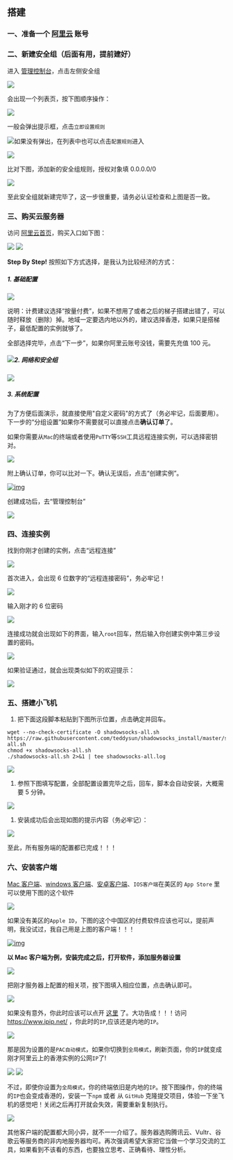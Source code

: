 ## 搭建

### 一、准备一个 [阿里云](https://account.aliyun.com/register/register.htm) 账号

### 二、新建安全组（后面有用，提前建好）

进入 [管理控制台](https://ecs.console.aliyun.com/#/home)，点击左侧安全组

<img src='./imgs/fq/1.png'>

会出现一个列表页，按下图顺序操作：

<img src='./imgs/fq/2.png'>

一般会弹出提示框，点击`立即设置规则`

<img src='./imgs/fq/3.png'>如果没有弹出，在列表中也可以点击`配置规则`进入

<img src='./imgs/fq/4.png'>

比对下图，添加新的安全组规则，授权对象填 0.0.0.0/0

<img src='./imgs/fq/5.png'>

至此安全组就新建完毕了，这一步很重要，请务必认证检查和上图是否一致。

### 三、购买云服务器

访问 [阿里云首页](https://www.aliyun.com/)，购买入口如下图：

<img src='./imgs/fq/6.png'>

<img src='./imgs/fq/7.png'>

**Step By Step!** 按照如下方式选择，是我认为比较经济的方式：

##### 1. 基础配置

<img src='./imgs/fq/8.png'>

说明：计费建议选择“按量付费”，如果不想用了或者之后的梯子搭建出错了，可以随时释放（删除）掉。地域一定要选内地以外的，建议选择香港，如果只是搭梯子，最低配置的实例就够了。

全部选择完毕，点击“下一步”，如果你阿里云账号没钱，需要先充值 100 元。

##### <img src='./imgs/fq/10.png'>2. 网络和安全组

<img src='./imgs/fq/11.png'>

##### 3. 系统配置

为了方便后面演示，就直接使用"自定义密码"的方式了（务必牢记，后面要用）。下一步的“分组设置”如果你不需要就可以直接点击**确认订单**了。

如果你需要从`Mac`的终端或者使用`PuTTY`等`SSH`工具远程连接实例，可以选择密钥对。

<img src='./imgs/fq/12.png'>

附上确认订单，你可以比对一下。确认无误后，点击“创建实例”。

[![img](https://camo.githubusercontent.com/6ed0386bb49bd45dea900dbe25c6b1d304faa76f/68747470733a2f2f757365722d676f6c642d63646e2e786974752e696f2f323031382f382f31382f313635346264356235373339336439343f773d3238303826683d3136383826663d706e6726733d343135333432)](https://camo.githubusercontent.com/6ed0386bb49bd45dea900dbe25c6b1d304faa76f/68747470733a2f2f757365722d676f6c642d63646e2e786974752e696f2f323031382f382f31382f313635346264356235373339336439343f773d3238303826683d3136383826663d706e6726733d343135333432)

创建成功后，去“管理控制台”

<img src='./imgs/fq/13.png'>

### 四、连接实例

找到你刚才创建的实例，点击“远程连接”

<img src='./imgs/fq/14.png'>

首次进入，会出现 6 位数字的“远程连接密码”，务必牢记！

<img src='./imgs/fq/15.png'>

输入刚才的 6 位密码

<img src='./imgs/fq/16.png'>

连接成功就会出现如下的界面，输入`root`回车，然后输入你创建实例中第三步设置的密码。

<img src='./imgs/fq/17.png'>

如果验证通过，就会出现类似如下的欢迎提示：

<img src='./imgs/fq/18.png'>

### 五、搭建小飞机

1. 把下面这段脚本粘贴到下图所示位置，点击确定并回车。

```
wget --no-check-certificate -O shadowsocks-all.sh https://raw.githubusercontent.com/teddysun/shadowsocks_install/master/shadowsocks-all.sh
chmod +x shadowsocks-all.sh
./shadowsocks-all.sh 2>&1 | tee shadowsocks-all.log
```

<img src='./imgs/fq/19.png'>

1. 参照下图填写配置，全部配置设置完毕之后，回车，脚本会自动安装，大概需要 5 分钟。

<img src='./imgs/fq/20.png'>

1. 安装成功后会出现如图的提示内容（务必牢记）：

<img src='./imgs/fq/21.png'>

至此，所有服务端的配置都已完成！！！

### 六、安装客户端

[Mac 客户端](https://github.com/shadowsocks/ShadowsocksX-NG/releases)、[windows 客户端](https://github.com/shadowsocks/shadowsocks-windows/releases)、[安卓客户端](https://github.com/shadowsocks/shadowsocks-android/releases)、`IOS客户端`在美区的 `App Store` 里可以使用下图的这个软件

<img src='./imgs/fq/22.png'>

如果没有美区的`Apple ID`，下图的这个中国区的付费软件应该也可以，提前声明，我没试过，我自己用是上图的客户端！！！

[![img](https://camo.githubusercontent.com/b51cdda895f8f1d534345faf297a6a8e0aa5c39b/68747470733a2f2f757365722d676f6c642d63646e2e786974752e696f2f323031382f382f31382f313635346335353039613630343465633f773d3132343226683d32393326663d706e6726733d3739313937)](https://camo.githubusercontent.com/b51cdda895f8f1d534345faf297a6a8e0aa5c39b/68747470733a2f2f757365722d676f6c642d63646e2e786974752e696f2f323031382f382f31382f313635346335353039613630343465633f773d3132343226683d32393326663d706e6726733d3739313937)

**以 Mac 客户端为例，安装完成之后，打开软件，添加服务器设置**

<img src='./imgs/fq/23.png'>

把刚才服务器上配置的相关项，按下图填入相应位置，点击确认即可。

<img src='./imgs/fq/24.png'>

如果没有意外，你此时应该可以点开 [这里](https://www.google.com/) 了。大功告成！！！访问 https://www.ipip.net/ ，你此时的`IP`,应该还是内地的`IP`。

<img src='./imgs/fq/25.png'>

那是因为设置的是`PAC自动模式`，如果你切换到`全局模式`，刷新页面，你的`IP`就变成刚才阿里云上的香港实例的公网`IP`了!

<img src='./imgs/fq/26.png'>

<img src='./imgs/fq/27.png'>

不过，即使你设置为`全局模式`，你的终端依旧是内地的`IP`。按下图操作，你的终端的`IP`也会变成香港的，安装一下`npm` 或者 从 `GitHub` 克隆提交项目，体验一下坐飞机的感觉吧！关闭之后再打开就会失效，需要重新复制执行。

<img src='./imgs/fq/28.png'>

其他客户端的配置都大同小异，就不一一介绍了。服务器选购腾讯云、Vultr、谷歌云等服务商的非内地服务器均可。再次强调希望大家把它当做一个学习交流的工具，如果看到不该看的东西，也要独立思考、正确看待、理性分析。
